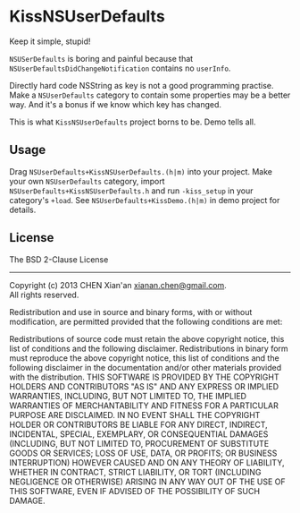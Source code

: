 # KissNSUserDefaults

Keep it simple, stupid!

`NSUSerDefaults` is boring and painful because that `NSUserDefaultsDidChangeNotification` contains no `userInfo`.

Directly hard code NSString as key is not a good programming practise. Make a `NSUserDefaults` category to  contain some properties may be a better way. And it's a bonus if we know which key has changed.

This is what `KissNSUserDefaults` project borns to be. Demo tells all.

## Usage

Drag `NSUserDefaults+KissNSUserDefaults.(h|m)` into your project. Make your own `NSUserDefaults` category, import `NSUserDefaults+KissNSUserDefaults.h` and run `-kiss_setup` in your category's `+load`. See `NSUserDefaults+KissDemo.(h|m)` in demo project for details. 

## License

The BSD 2-Clause License

* * * 

Copyright (c) 2013 CHEN Xian'an <xianan.chen@gmail.com>.  
All rights reserved.

Redistribution and use in source and binary forms, with or without modification, are permitted provided that the following conditions are met:

Redistributions of source code must retain the above copyright notice, this list of conditions and the following disclaimer.
Redistributions in binary form must reproduce the above copyright notice, this list of conditions and the following disclaimer in the documentation and/or other materials provided with the distribution.
THIS SOFTWARE IS PROVIDED BY THE COPYRIGHT HOLDERS AND CONTRIBUTORS "AS IS" AND ANY EXPRESS OR IMPLIED WARRANTIES, INCLUDING, BUT NOT LIMITED TO, THE IMPLIED WARRANTIES OF MERCHANTABILITY AND FITNESS FOR A PARTICULAR PURPOSE ARE DISCLAIMED. IN NO EVENT SHALL THE COPYRIGHT HOLDER OR CONTRIBUTORS BE LIABLE FOR ANY DIRECT, INDIRECT, INCIDENTAL, SPECIAL, EXEMPLARY, OR CONSEQUENTIAL DAMAGES (INCLUDING, BUT NOT LIMITED TO, PROCUREMENT OF SUBSTITUTE GOODS OR SERVICES; LOSS OF USE, DATA, OR PROFITS; OR BUSINESS INTERRUPTION) HOWEVER CAUSED AND ON ANY THEORY OF LIABILITY, WHETHER IN CONTRACT, STRICT LIABILITY, OR TORT (INCLUDING NEGLIGENCE OR OTHERWISE) ARISING IN ANY WAY OUT OF THE USE OF THIS SOFTWARE, EVEN IF ADVISED OF THE POSSIBILITY OF SUCH DAMAGE.